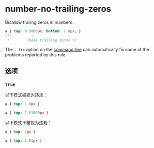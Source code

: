 # number-no-trailing-zeros

Disallow trailing zeros in numbers.

```css
a { top: 0.5000px; bottom: 1.0px; }
/**         ↑                ↑
 *        These trailing zeros */
```

The `--fix` option on the [command line](../../../docs/user-guide/cli.md#autofixing-errors) can automatically fix some of the problems reported by this rule.

## 选项

### `true`

以下模式被视为违规：

```css
a { top: 1.0px }
```

```css
a { top: 1.01000px }
```

以下模式*不*被视为违规：

```css
a { top: 1px }
```

```css
a { top: 1.01px }
```
